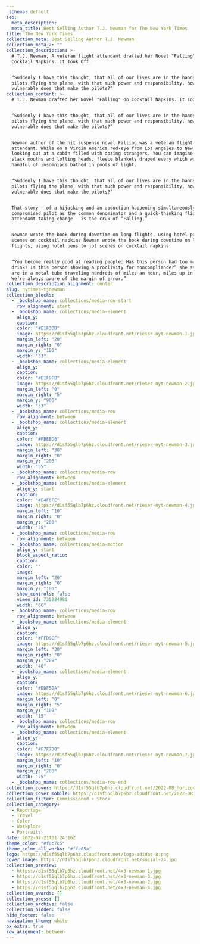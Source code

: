 ```yaml
---
_schema: default
seo:
  meta_description:
  meta_title: Best Selling Author T.J. Newman for The New York Times
title: The New York Times
collection_meta: Best Selling Author T.J. Newman
collection_meta_2: ""
collection_description: >-
  # T.J. Newman, A veteran flight attendant drafted her Novel "Falling" on
  Cocktail Napkins. It Took Off.


  “Suddenly I have this thought, that all of our lives are in the hands of the
  pilots flying the plane, with that much power and responsibility, how
  vulnerable does that make the pilots?”
collection_content: >-
  # T.J. Newman drafted her Novel "Falling" on Cocktail Napkins. It Took Off.


  “Suddenly I have this thought, that all of our lives are in the hands of the
  pilots flying the plane, with that much power and responsibility, how
  vulnerable does that make the pilots?”


  Newman author of the hit suspense novel Falling was a veteran flight
  attendant. While on a Virgin America red-eye from Los Angeles to New York,
  looking out at a cabin filled with dozing strangers. You can imagine the view:
  slack mouths and lolling heads, fleece blankets draped every which way, a
  handful of insomniacs bathed in pools of light.


  “Suddenly I have this thought, that all of our lives are in the hands of the
  pilots flying the plane, with that much power and responsibility, how
  vulnerable does that make the pilots?”


  That story — of a hijacking and an abduction happening simultaneously, with a
  compromised pilot as the common denominator and a quick-thinking flight
  attendant taking charge — is the crux of “Falling,”


  Newman wrote the book during downtime on long flights, using hotel pens to jot
  scenes on cocktail napkins Newman wrote the book during downtime on long
  flights, using hotel pens to jot scenes on cocktail napkins.


  “You become really good at reading people: Has this person had too much to
  drink? Is this person showing a proclivity for noncompliance?” she said. “We
  are in a metal tube traveling hundreds of miles an hour, miles up in the sky.
  We’re always aware of the margin of error.”
collection_description_alignment: center
slug: nytimes-tjnewman
collection_blocks:
  - _bookshop_name: collections/media-row-start
    row_alignment: start
  - _bookshop_name: collections/media-element
    align_y:
    caption:
    color: "#E1F3DD"
    image: https://d1sf55qlb7p6hz.cloudfront.net/rieser-nyt-newman-1.jpg
    margin_left: "20"
    margin_right: "0"
    margin_y: "100"
    width: "33"
  - _bookshop_name: collections/media-element
    align_y:
    caption:
    color: "#E1F9FB"
    image: https://d1sf55qlb7p6hz.cloudfront.net/rieser-nyt-newman-2.jpg
    margin_left: "0"
    margin_right: "5"
    margin_y: "900"
    width: "33"
  - _bookshop_name: collections/media-row
    row_alignment: between
  - _bookshop_name: collections/media-element
    align_y:
    caption:
    color: "#FBEBD6"
    image: https://d1sf55qlb7p6hz.cloudfront.net/rieser-nyt-newman-3.jpg
    margin_left: "30"
    margin_right: "0"
    margin_y: "200"
    width: "55"
  - _bookshop_name: collections/media-row
    row_alignment: between
  - _bookshop_name: collections/media-element
    align_y: start
    caption:
    color: "#E4F6FE"
    image: https://d1sf55qlb7p6hz.cloudfront.net/rieser-nyt-newman-4.jpg
    margin_left: "10"
    margin_right: "0"
    margin_y: "200"
    width: "25"
  - _bookshop_name: collections/media-row
    row_alignment: between
  - _bookshop_name: collections/media-motion
    align_y: start
    block_aspect_ratio:
    caption:
    color: ""
    image:
    margin_left: "20"
    margin_right: "0"
    margin_y: "100"
    show_controls: false
    vimeo_id: 735984980
    width: "66"
  - _bookshop_name: collections/media-row
    row_alignment: between
  - _bookshop_name: collections/media-element
    align_y:
    caption:
    color: "#FFD9CF"
    image: https://d1sf55qlb7p6hz.cloudfront.net/rieser-nyt-newman-5.jpg
    margin_left: "30"
    margin_right: "0"
    margin_y: "200"
    width: "40"
  - _bookshop_name: collections/media-element
    align_y:
    caption:
    color: "#DDF5DA"
    image: https://d1sf55qlb7p6hz.cloudfront.net/rieser-nyt-newman-6.jpg
    margin_left: "0"
    margin_right: "5"
    margin_y: "100"
    width: "15"
  - _bookshop_name: collections/media-row
    row_alignment: between
  - _bookshop_name: collections/media-element
    align_y:
    caption:
    color: "#F7F7D0"
    image: https://d1sf55qlb7p6hz.cloudfront.net/rieser-nyt-newman-7.jpg
    margin_left: "10"
    margin_right: "0"
    margin_y: "200"
    width: "75"
  - _bookshop_name: collections/media-row-end
collection_cover: https://d1sf55qlb7p6hz.cloudfront.net/2022-08_horizontal-covers-7.jpg
collection_cover_mobile: https://d1sf55qlb7p6hz.cloudfront.net/2022-08_vertical-covers-14.jpg
collection_filter: Commissioned + Stock
collection_category:
  - Reportage
  - Travel
  - Color
  - Workplace
  - Portraits
date: 2022-07-21T01:24:16Z
theme_color: "#f8c7c5"
theme_color_all_works: "#ffe05a"
logo: https://d1sf55qlb7p6hz.cloudfront.net/logo-adidas-8.png
cover_image: https://d1sf55qlb7p6hz.cloudfront.net/social-24.jpg
collection_preview:
  - https://d1sf55qlb7p6hz.cloudfront.net/4x3-newman-1.jpg
  - https://d1sf55qlb7p6hz.cloudfront.net/4x3-newman-3.jpg
  - https://d1sf55qlb7p6hz.cloudfront.net/4x3-newman-2.jpg
  - https://d1sf55qlb7p6hz.cloudfront.net/4x3-newman-4.jpg
collection_awards: []
collection_press: []
collection_archive: false
collection_hidden: false
hide_footer: false
navigation_theme: white
px_extra: true
row_alignment: between
---
```

